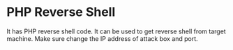 # PHP Reverse Shell
It has PHP reverse shell code. It can be used to get reverse shell from target machine. Make sure change the IP address of attack box and port.
